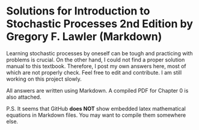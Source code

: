 # Solutions for Introduction to Stochastic Processes 2nd Edition by Gregory F. Lawler (Markdown)

Learning stochastic processes by oneself can be tough and practicing with problems is crucial. On the other hand, I could not find a proper solution manual to this textbook. Therefore, I post my own answers here, most of which are not properly check. Feel free to edit and contribute. I am still working on this project slowly.

All answers are written using Markdown. A compiled PDF for Chapter 0 is also attached.

P.S. It seems that GitHub __does NOT__ show embedded latex mathematical equations in Markdown files. You may want to compile them somewhere else.
